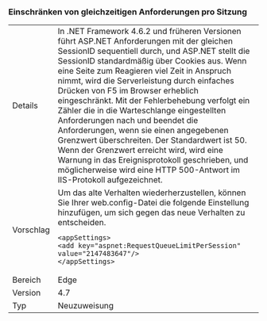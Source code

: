 ### <a name="throttle-concurrent-requests-per-session"></a>Einschränken von gleichzeitigen Anforderungen pro Sitzung

|   |   |
|---|---|
|Details|In .NET Framework 4.6.2 und früheren Versionen führt ASP.NET Anforderungen mit der gleichen SessionID sequentiell durch, und ASP.NET stellt die SessionID standardmäßig über Cookies aus. Wenn eine Seite zum Reagieren viel Zeit in Anspruch nimmt, wird die Serverleistung durch einfaches Drücken von F5 im Browser erheblich eingeschränkt. Mit der Fehlerbehebung verfolgt ein Zähler die in die Warteschlange eingestellten Anforderungen nach und beendet die Anforderungen, wenn sie einen angegebenen Grenzwert überschreiten. Der Standardwert ist 50. Wenn der Grenzwert erreicht wird, wird eine Warnung in das Ereignisprotokoll geschrieben, und möglicherweise wird eine HTTP 500-Antwort im IIS-Protokoll aufgezeichnet.|
|Vorschlag|Um das alte Verhalten wiederherzustellen, können Sie Ihrer web.config-Datei die folgende Einstellung hinzufügen, um sich gegen das neue Verhalten zu entscheiden.<pre><code class="language-xml">&lt;appSettings&gt;&#13;&#10;&lt;add key=&quot;aspnet:RequestQueueLimitPerSession&quot; value=&quot;2147483647&quot;/&gt;&#13;&#10;&lt;/appSettings&gt;&#13;&#10;</code></pre>|
|Bereich|Edge|
|Version|4.7|
|Typ|Neuzuweisung|

